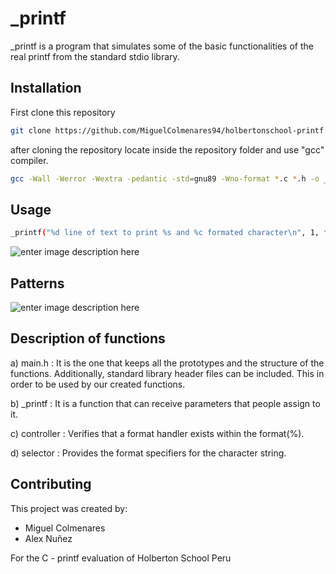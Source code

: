 # _printf

_printf is a program that simulates some of the basic functionalities of the real printf from the standard stdio library. 

## Installation

First clone this repository 

```bash
git clone https://github.com/MiguelColmenares94/holbertonschool-printf
```
after cloning the repository locate inside the repository folder and use "gcc" compiler.

```bash
gcc -Wall -Werror -Wextra -pedantic -std=gnu89 -Wno-format *.c *.h -o _printf
```

## Usage
```bash 
_printf("%d line of text to print %s and %c formated character\n", 1, followed by a formated string, a);
```

![enter image description here](https://microchipdeveloper.com/local--files/tls2101:printf/printf2.png)

## Patterns
![enter image description here](https://www.researchgate.net/publication/277143759/figure/fig1/AS:654774466789377@1533121806186/Format-Specifiers-for-scanf-Every-variable-in-the-variable-list-must-match-the.png)

## Description of functions

a) main.h : It is the one that keeps all the prototypes and the structure of the functions. Additionally, standard library header files can be included. This in order to be used by our created functions.

b) _printf : It is a function that can receive parameters that people assign to it.

c) controller : Verifies that a format handler exists within the format(%).

d) selector : Provides the format specifiers for the character string.

## Contributing

This project was created by:

- Miguel Colmenares
- Alex Nuñez

For the C - printf evaluation of Holberton School Peru
